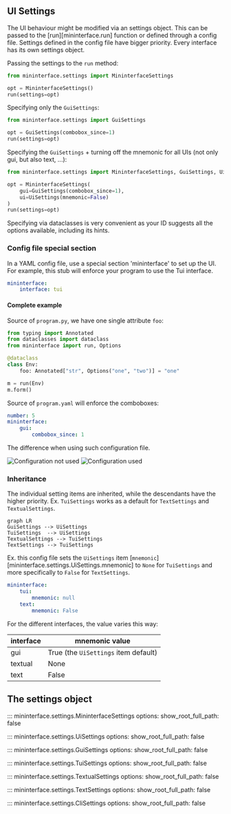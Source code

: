 ## UI Settings

The UI behaviour might be modified via an settings object. This can be passed to the [run][mininterface.run] function or defined through a config file. Settings defined in the config file have bigger priority. Every interface has its own settings object.

Passing the settings to the `run` method:

```python
from mininterface.settings import MininterfaceSettings

opt = MininterfaceSettings()
run(settings=opt)
```

Specifying only the `GuiSettings`:
```python
from mininterface.settings import GuiSettings

opt = GuiSettings(combobox_since=1)
run(settings=opt)
```

Specifying the `GuiSettings` + turning off the mnemonic for all UIs (not only gui, but also text, ...):
```python
from mininterface.settings import MininterfaceSettings, GuiSettings, UiSettings

opt = MininterfaceSettings(
    gui=GuiSettings(combobox_since=1),
    ui=UiSettings(mnemonic=False)
)
run(settings=opt)
```

Specifying via dataclasses is very convenient as your ID suggests all the options available, including its hints.


### Config file special section
In a YAML config file, use a special section 'mininterface' to set up the UI. For example, this stub will enforce your program to use the Tui interface.

```yaml
mininterface:
    interface: tui
```

#### Complete example

Source of `program.py`, we have one single attribute `foo`:

```python
from typing import Annotated
from dataclasses import dataclass
from mininterface import run, Options

@dataclass
class Env:
    foo: Annotated["str", Options("one", "two")] = "one"

m = run(Env)
m.form()
```

Source of `program.yaml` will enforce the comboboxes:

```yaml
number: 5
mininterface:
    gui:
        combobox_since: 1
```

The difference when using such configuration file.

![Configuration not used](asset/configuration-not-used.avif) ![Configuration used](asset/configuration-used.avif)

### Inheritance

The individual setting items are inherited, while the descendants have the higher priority. Ex. `TuiSettings` works as a default for `TextSettings` and `TextualSettings`.

```mermaid
graph LR
GuiSettings --> UiSettings
TuiSettings  --> UiSettings
TextualSettings --> TuiSettings
TextSettings --> TuiSettings
```

Ex. this config file sets the `UiSettings` item [`mnemonic`][mininterface.settings.UiSettings.mnemonic] to `None` for `TuiSettings` and more specifically to `False` for `TextSettings`.

```yaml
mininterface:
    tui:
        mnemonic: null
    text:
        mnemonic: False
```

For the different interfaces, the value varies this way:

| interface | mnemonic value |
| -- | -- |
| gui | True (the `UiSettings` item default) |
| textual | None |
| text | False |

## The settings object

::: mininterface.settings.MininterfaceSettings
    options:
        show_root_full_path: false

::: mininterface.settings.UiSettings
    options:
        show_root_full_path: false

::: mininterface.settings.GuiSettings
    options:
        show_root_full_path: false

::: mininterface.settings.TuiSettings
    options:
        show_root_full_path: false

::: mininterface.settings.TextualSettings
    options:
        show_root_full_path: false

::: mininterface.settings.TextSettings
    options:
        show_root_full_path: false

::: mininterface.settings.CliSettings
    options:
        show_root_full_path: false